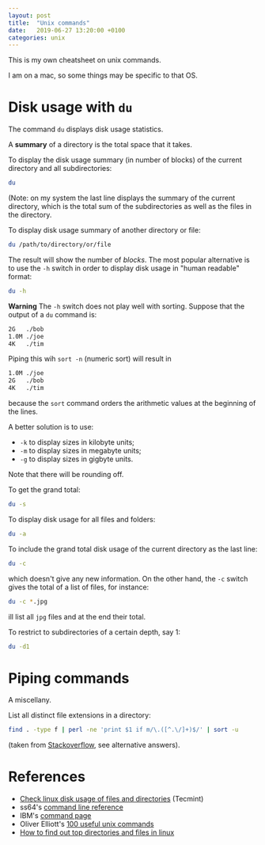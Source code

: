 ```yaml
---
layout: post
title:  "Unix commands"
date:   2019-06-27 13:20:00 +0100
categories: unix
---
```


This is my own cheatsheet on unix commands.

I am on a mac, so some things may be specific to that OS.

# Disk usage with `du`

The command `du` displays disk usage statistics.


A **summary** of a directory is the total space that it takes.

To display the disk usage summary (in number of blocks) of the current
directory and all subdirectories:
```bash
du
```
(Note: on my system the last line displays the summary of the current
directory, which is the total sum of the subdirectories as well as the
files in the
directory.  

To display disk usage summary of another directory or file:
```bash
du /path/to/directory/or/file
```


The result will show the number of _blocks_.  The most popular
alternative is to use the `-h` switch in order to display disk usage
in "human readable" format:
```bash
du -h
```
**Warning**
The `-h` switch does not play well with sorting.
Suppose that the output of a `du` command is:
```bash
2G   ./bob
1.0M ./joe
4K   ./tim
```
Piping this wih `sort -n` (numeric sort) will result in
```bash
1.0M ./joe
2G   ./bob
4K   ./tim
```
because the `sort` command orders the arithmetic values at the
beginning of the lines.

A better solution is to use:  
- `-k` to display sizes in kilobyte units;  
- `-m` to display sizes in megabyte units;  
- `-g` to display sizes in gigbyte units.  

Note that there will be rounding off.  

To get the grand total:
```bash
du -s
```

To display disk usage for all files and folders:
```bash 
du -a
```

To include the grand total disk usage of the current directory as the
last line:
```bash
du -c
```
which doesn't give any new information.  On the other hand, the `-c`
switch gives the total of a list of files, for instance:
```bash
du -c *.jpg
```
ill list all `jpg` files and at the end their total.

To restrict to subdirectories of a certain depth, say 1:
```bash
du -d1
```

# Piping commands

A miscellany.

List all distinct file extensions in a directory:
```bash
find . -type f | perl -ne 'print $1 if m/\.([^.\/]+)$/' | sort -u
```
(taken from [Stackoverflow](stackoverflow-liset-file-extensions), see
alternative answers).

# References
- [Check linux disk usage of files and directories](tecmint-du) (Tecmint)
- ss64's [command line reference](ss64)
- IBM's [command page](ibm-aix-commands)
- Oliver Elliott's [100 useful unix commands](oliver-elliott-100-useful-unix-commands)
- [How to find out top directories and files in linux](tecmint-top-files-and-directories-in-linux)

[tecmint-du]: https://www.tecmint.com/check-linux-disk-usage-of-files-and-directories/
[ss64]: https://ss64.com/
[ibm-aix-commands]: https://www.ibm.com/support/knowledgecenter/en/ssw_aix_71/com.ibm.aix.cmds.navigation/alphabeticallistofcommands.htm
[oliver-elliott-100-useful-unix-commands]: http://oliverelliott.org/article/computing/ref_unix/[
[tecmint-top-files-and-directories-in-linux]: https://www.tecmint.com/find-top-large-directories-and-files-sizes-in-linux/
[stackoverflow-list-file-extensions]: https://stackoverflow.com/a/1842270/9472676]
